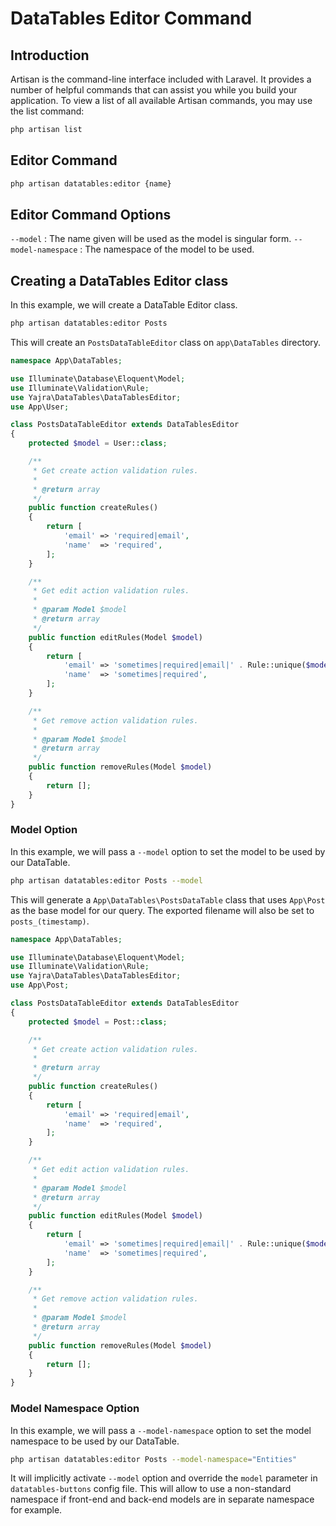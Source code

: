 # DataTables Editor Command

## Introduction

Artisan is the command-line interface included with Laravel.
It provides a number of helpful commands that can assist you while you build your application.
To view a list of all available Artisan commands, you may use the list command:

```bash
php artisan list
```

## Editor Command

```bash
php artisan datatables:editor {name}
```

## Editor Command Options

`--model` : The name given will be used as the model is singular form.
`--model-namespace` : The namespace of the model to be used.

## Creating a DataTables Editor class

In this example, we will create a DataTable Editor class.

```bash
php artisan datatables:editor Posts
```

This will create an `PostsDataTableEditor` class on `app\DataTables` directory.

```php
namespace App\DataTables;

use Illuminate\Database\Eloquent\Model;
use Illuminate\Validation\Rule;
use Yajra\DataTables\DataTablesEditor;
use App\User;

class PostsDataTableEditor extends DataTablesEditor
{
    protected $model = User::class;

    /**
     * Get create action validation rules.
     *
     * @return array
     */
    public function createRules()
    {
        return [
            'email' => 'required|email',
            'name'  => 'required',
        ];
    }

    /**
     * Get edit action validation rules.
     *
     * @param Model $model
     * @return array
     */
    public function editRules(Model $model)
    {
        return [
            'email' => 'sometimes|required|email|' . Rule::unique($model->getTable())->ignore($model->getKey()),
            'name'  => 'sometimes|required',
        ];
    }

    /**
     * Get remove action validation rules.
     *
     * @param Model $model
     * @return array
     */
    public function removeRules(Model $model)
    {
        return [];
    }
}
```

### Model Option

In this example, we will pass a `--model` option to set the model to be used by our DataTable.

```bash
php artisan datatables:editor Posts --model
```

This will generate a `App\DataTables\PostsDataTable` class that uses `App\Post` as the base model for our query.
The exported filename will also be set to `posts_(timestamp)`.

```php
namespace App\DataTables;

use Illuminate\Database\Eloquent\Model;
use Illuminate\Validation\Rule;
use Yajra\DataTables\DataTablesEditor;
use App\Post;

class PostsDataTableEditor extends DataTablesEditor
{
    protected $model = Post::class;

    /**
     * Get create action validation rules.
     *
     * @return array
     */
    public function createRules()
    {
        return [
            'email' => 'required|email',
            'name'  => 'required',
        ];
    }

    /**
     * Get edit action validation rules.
     *
     * @param Model $model
     * @return array
     */
    public function editRules(Model $model)
    {
        return [
            'email' => 'sometimes|required|email|' . Rule::unique($model->getTable())->ignore($model->getKey()),
            'name'  => 'sometimes|required',
        ];
    }

    /**
     * Get remove action validation rules.
     *
     * @param Model $model
     * @return array
     */
    public function removeRules(Model $model)
    {
        return [];
    }
}
```

### Model Namespace Option

In this example, we will pass a `--model-namespace` option to set the model namespace to be used by our DataTable.

```bash
php artisan datatables:editor Posts --model-namespace="Entities"
```

It will implicitly activate `--model` option and override the `model` parameter in `datatables-buttons` config file.
This will allow to use a non-standard namespace if front-end and back-end models are in separate namespace for example.
